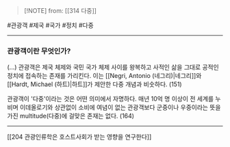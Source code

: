  > [!NOTE] from: [[314 다중]]

#관광객 #제국 #국가 #정치 #다중 

--- 
### 관광객이란 무엇인가?
(...) 관광객은 제국 체제와 국민 국가 체제 사이를 왕복하고 사적인 삶을 그대로 공적인 정치에 접속하는 존재를 가리킨다. 이는 [[Negri, Antonio (네그리)|네그리]]와 [[Hardt, Michael (하트)|하트]]가 제안한 다중 개념과 비숫하다. (151)

관광객이 '다중'이라는 것은 어떤 의미에서 자명하다. 매년 10억 명 이상이 전 세계를 누비며 이데올로기와 상관없이 소비에 여념이 없는 관광객보다 군중이나 우중이라는 뜻을 가진 multitude(다중)에 걸맞은 존재는 없다. (164)

--- 
[[204 관광인류학은 호스트사회가 받는 영향을 연구한다]]
